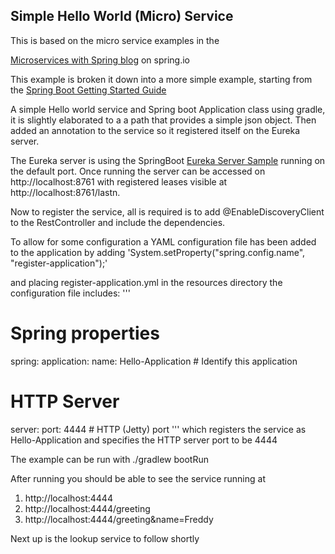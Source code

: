 ## Simple Hello World (Micro) Service

This is based on the micro service examples in the 

[Microservices with Spring blog](https://spring.io/blog/2015/07/14/microservices-with-spring) on spring.io

 This example is broken it down into a more simple example, starting from the [Spring Boot Getting Started Guide](https://spring.io/guides/gs/spring-boot/) 

A simple Hello world service and Spring boot Application class using gradle, it is slightly elaborated to a a path that provides a simple json object. Then added an annotation to the service so it registered itself on the Eureka server.

The Eureka server is using the SpringBoot [Eureka Server Sample](https://github.com/spring-cloud-samples/eureka) running on the default port. Once running the server can be accessed on http://localhost:8761 with registered leases visible at http://localhost:8761/lastn.

Now to register the service, all is required is to add @EnableDiscoveryClient to the RestController and include the dependencies.

To allow for some configuration a YAML configuration file has been added to the application by adding
'System.setProperty("spring.config.name", "register-application");'
 
 and placing register-application.yml in the resources directory
 the configuration file includes:
 '''
 # Spring properties
spring:
  application:
    name: Hello-Application  # Identify this application



# HTTP Server
server:
  port: 4444   # HTTP (Jetty) port
'''
which registers the service as Hello-Application and specifies the HTTP server port to be 4444

The example can be run with 
./gradlew bootRun

After running you should be able to see the service running at
1. http://localhost:4444
1. http://localhost:4444/greeting
1. http://localhost:4444/greeting&name=Freddy

Next up is the lookup service to follow shortly





